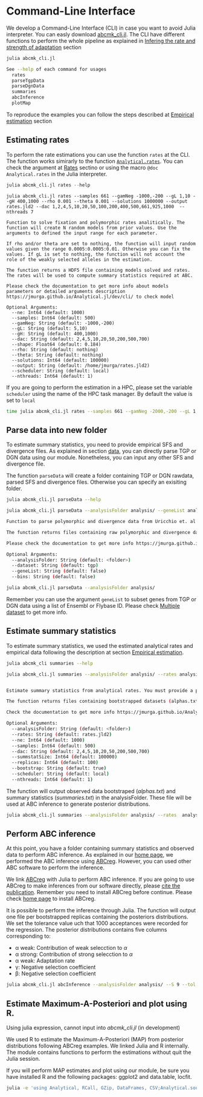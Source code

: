 # Command-Line Interface

We develop a Command-Line Interface (CLI) in case you want to avoid Julia interpreter. You can easly download [abcmk_cli.jl](https://raw.githubusercontent.com/jmurga/Analytical.jl/master/scripts/abcmk_cli.jl). The CLI have different functions to perform the whole pipeline as explained in [Infering the rate and strength of adaptation](empirical.md) section

```bash
julia abcmk_cli.jl  
```

```bash
See --help of each command for usages  
  rates  
  parseTgpData  
  parseDgnData  
  summaries  
  abcInference  
  plotMap  
```

To reproduce the examples you can follow the steps described at [Empirical estimation](https://jmurga.github.io/Analytical.jl/dev/empirical/#Computational-pipeline-1) section

## Estimating rates
To perform the rate estimations you can use the function ```rates``` at the CLI. The function works simirarly to the function [```Analytical.rates```](@ref). You can check the argument at [Rates](https://jmurga.github.io/Analytical.jl/dev/rates/#Estimating-fixation-and-polymorphic-rates-considering-generalized-model-of-selection-and-linkage-1) sectino or using the macro ```@doc Analytical.rates``` in the Julia interpreter.

```julia
julia abcmk_cli.jl rates --help
```

```
julia abcmk_cli.jl rates --samples 661 --gamNeg -1000,-200 --gL 1,10 --gH 400,1000 --rho 0.001 --theta 0.001 --solutions 1000000 --output rates.jld2 --dac 1,2,4,5,10,20,50,100,200,400,500,661,925,1000  --nthreads 7

Function to solve fixation and polymorphic rates analitically. The function will create N random models from prior values. Use the arguments to defined the input range for each parameter.

If rho and/or theta are set to nothing, the function will input random values given the range 0.0005:0.0005:0.01. Otherwise you can fix the values. If gL is set to nothing, the function will not account the role of the weakly selected alleles in the estimation.

The function returns a HDF5 file containing models solved and rates. The rates will be used to compute summary statistics required at ABC.

Please check the documentation to get more info about models parameters or detailed arguments description https://jmurga.github.io/Analytical.jl/dev/cli/ to check model

Optional Arguments:
  --ne: Int64 (default: 1000)
  --samples: Int64 (default: 500)
  --gamNeg: String (default: -1000,-200)
  --gL: String (default: 5,10)
  --gH: String (default: 400,1000)
  --dac: String (default: 2,4,5,10,20,50,200,500,700)
  --shape: Float64 (default: 0.184)
  --rho: String (default: nothing)
  --theta: String (default: nothing)
  --solutions: Int64 (default: 100000)
  --output: String (default: /home/jmurga/rates.jld2)
  --scheduler: String (default: local)
  --nthreads: Int64 (default: 1)

```

If you are going to perform the estimation in a HPC, please set the variable ```scheduler``` using the name of the HPC task manager. By default the value is set to ```local```

```bash
time julia abcmk_cli.jl rates --samples 661 --gamNeg -2000,-200 --gL 1,10 --gH 200,2000 --rho 0.001 --theta 0.001 --solutions 100000 --output analysis/rates.jld2 --dac 1,2,4,5,10,20,50,100,200,400,500,661,925,1000 --nthreads 7 --scheduler local
```

## Parse data into new folder
To estimate summary statistics, you need to provide empirical SFS and divergence files. As explained in section [data](data.md), you can directly parse TGP or DGN data using our module. Nonetheless, you can input any other SFS and divergence file.

The function ```parseData``` will create a folder containing TGP or DGN rawdata, parsed SFS and divergence files. Otherwise you can specify an exisiting folder.

```bash
julia abcmk_cli.jl parseData --help
```

```bash
julia abcmk_cli.jl parseData --analysisFolder analysis/ --geneList analysis/dnaVipsList.txt

Function to parse polymorphic and divergence data from Uricchio et. al (2019) and Murga-Moreno et al (2019). Please input a path to create a new analysis folder. You can filter the dataset using a file containing a list of Ensembl IDs. 

The function returns files containing raw polymorphic and divergence data, parsed SFS and parsed divegence required to estimate summary statistics.	

Please check the documentation to get more info https://jmurga.github.io/Analytical.jl/dev/cli/

Optional Arguments:
  --analysisFolder: String (default: <folder>)
  --dataset: String (default: tgp)
  --geneList: String (default: false)
  --bins: String (default: false)
```

```bash
julia abcmk_cli.jl parseData --analysisFolder analysis/
```

Remember you can use the argument ```geneList``` to subset genes from TGP or DGN data using a list of Ensembl or Flybase ID. Please check [Multiple dataset](https://jmurga.github.io/Analytical.jl/dev/multiple/) to get more info.

## Estimate summary statistics

To estimate summary statistics, we used the estimated analytical rates and empirical data following the description at section [Empirical estimation](empirical.md).


```bash
julia abcmk_cli summaries --help
```

```bash
julia abcmk_cli.jl summaries --analysisFolder analysis/ --rates analysis/rates.jld2 --samples 661 --dac 2,4,5,10,20,50,200,661,925 --summstatSize 1000000


Estimate summary statistics from analytical rates. You must provide a path containing the parsed SFS and divergence file.

The function returns files containing bootstrapped datasets (alphas.txt) and summary statistics (summstat.txt)

Check the documentation to get more info https://jmurga.github.io/Analytical.jl/dev/cli

Optional Arguments:
  --analysisFolder: String (default: <folder>)
  --rates: String (default: rates.jld2)
  --ne: Int64 (default: 1000)
  --samples: Int64 (default: 500)
  --dac: String (default: 2,4,5,10,20,50,200,500,700)
  --summstatSize: Int64 (default: 100000)
  --replicas: Int64 (default: 100)
  --bootstrap: String (default: true)
  --scheduler: String (default: local)
  --nthreads: Int64 (default: 1)
```

The function will output observed data bootstraped (*alphas.txt*) and summary statistics (*summaries.txt*) in the analysisFolder. These file will be used at ABC inference to generate posterior distributions.

```bash
julia abcmk_cli.jl summaries --analysisFolder analysis/ --rates  analysis/rates.jld2 --samples 661 --replicas 100 --summstatSize 100000 --dac 2,4,5,10,20,50,200,661,925
```

## Perform ABC inference
At this point, you have a folder containing summary statistics and observed data to perform ABC inference. As explained in our [home page](index.md), we performed the ABC inference using [ABCreg](https://github.com/molpopgen/ABCreg). However, you can used other ABC software to perform the inference.

We link [ABCreg](https://github.com/molpopgen/ABCreg) with Julia to perform ABC inference. If you are going to use ABCreg to make inferences from our software directly, please [cite the publication](https://doi.org/10.1186/1471-2156-10-35). Remember you need to install ABCreg before continue. Please check [home page](index.md) to install ABCreg.

It is possible to perform the inference through Julia. The function will output one file per bootstrapped replicas containing the posteriors distributions. We set the tolerance value uch that 1000 acceptances were recorded for the regression.  The posterior distributions contains five columns corresponding to:

 - α weak: Contribution of weak selecction to $\alpha$
 - α strong: Contribution of strong selecction to $\alpha$
 - α weak: Adaptation rate
 - γ: Negative selection coefficient
 - β: Negative selection coefficient


```bash
julia abcmk_cli.jl abcInference --analysisFolder analysis/ --S 9 --tol 0.01 --ABCreg /home/jmurga/ABCreg/src/reg
```

## Estimate Maximum-A-Posteriori and plot using R. 

Using julia expression, cannot input into *abcmk_cli.jl* (in development)

We used R to estimate the Maximum-A-Posteriori (MAP) from posterior distributions following ABCreg examples. We linked Julia and R internally. The module contains functions to perform the estimations without quit the Julia session.

If you will perform MAP estimates and plot using our module, be sure you have installed R and the following packages: ggplot2 and data.table, locfit. 


```bash
julia -e 'using Analytical, RCall, GZip, DataFrames, CSV;Analytical.sourcePlotMapR(script="analysis/script.jl"); Analytical.plotMap(analysisFolder="analysis/");'
``` 